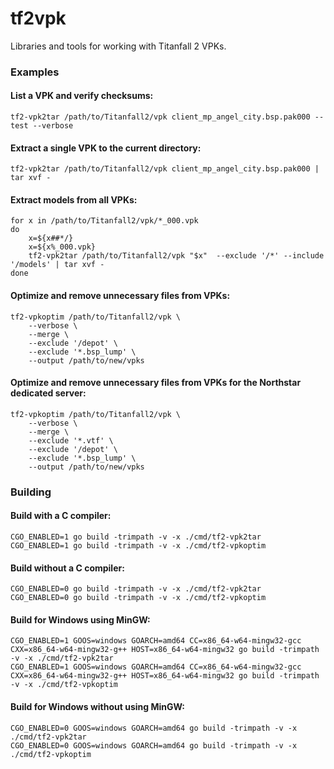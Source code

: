 # tf2vpk
Libraries and tools for working with Titanfall 2 VPKs.

### Examples

#### List a VPK and verify checksums:

```
tf2-vpk2tar /path/to/Titanfall2/vpk client_mp_angel_city.bsp.pak000 --test --verbose
```

#### Extract a single VPK to the current directory:

```
tf2-vpk2tar /path/to/Titanfall2/vpk client_mp_angel_city.bsp.pak000 | tar xvf -
```

#### Extract models from all VPKs:

```
for x in /path/to/Titanfall2/vpk/*_000.vpk
do
    x=${x##*/}
    x=${x%_000.vpk}
    tf2-vpk2tar /path/to/Titanfall2/vpk "$x"  --exclude '/*' --include '/models' | tar xvf -
done
```

#### Optimize and remove unnecessary files from VPKs:

```
tf2-vpkoptim /path/to/Titanfall2/vpk \
    --verbose \
    --merge \
    --exclude '/depot' \
    --exclude '*.bsp_lump' \
    --output /path/to/new/vpks
```

#### Optimize and remove unnecessary files from VPKs for the Northstar dedicated server:

```
tf2-vpkoptim /path/to/Titanfall2/vpk \
    --verbose \
    --merge \
    --exclude '*.vtf' \
    --exclude '/depot' \
    --exclude '*.bsp_lump' \
    --output /path/to/new/vpks
```

### Building

#### Build with a C compiler:

```
CGO_ENABLED=1 go build -trimpath -v -x ./cmd/tf2-vpk2tar
CGO_ENABLED=1 go build -trimpath -v -x ./cmd/tf2-vpkoptim
```

#### Build without a C compiler:

```
CGO_ENABLED=0 go build -trimpath -v -x ./cmd/tf2-vpk2tar
CGO_ENABLED=0 go build -trimpath -v -x ./cmd/tf2-vpkoptim
```

#### Build for Windows using MinGW:

```
CGO_ENABLED=1 GOOS=windows GOARCH=amd64 CC=x86_64-w64-mingw32-gcc CXX=x86_64-w64-mingw32-g++ HOST=x86_64-w64-mingw32 go build -trimpath -v -x ./cmd/tf2-vpk2tar
CGO_ENABLED=1 GOOS=windows GOARCH=amd64 CC=x86_64-w64-mingw32-gcc CXX=x86_64-w64-mingw32-g++ HOST=x86_64-w64-mingw32 go build -trimpath -v -x ./cmd/tf2-vpkoptim
```

#### Build for Windows without using MinGW:

```
CGO_ENABLED=0 GOOS=windows GOARCH=amd64 go build -trimpath -v -x ./cmd/tf2-vpk2tar
CGO_ENABLED=0 GOOS=windows GOARCH=amd64 go build -trimpath -v -x ./cmd/tf2-vpkoptim
```

